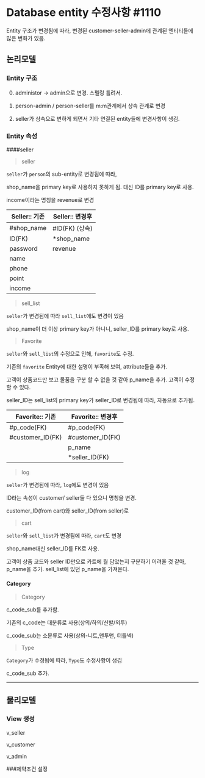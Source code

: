 # Database entity 수정사항 #1110

Entity 구조가 변경됨에 따라, 변경된 customer-seller-admin에 관계된 엔티티들에 많은 변화가 있음.



## 논리모델



### Entity 구조

0. administor -> admin으로 변경. 스펠링 틀려서.

1. person-admin / person-seller를 m:m관계에서 상속 관계로 변경

2. seller가 상속으로 변하게 되면서 기타 연결된 entity들에 변경사항이 생김.




### Entity 속성

####seller

> seller

`seller`가 `person`의 sub-entity로 변경됨에 따라,

shop_name을 primary key로 사용하지 못하게 됨. 대신 ID를 primary key로 사용.

income이라는 명칭을 revenue로 변경

| Seller:: 기존 | Seller:: 변경후  |
| ------------- | ---------------- |
| \#shop_name   | \#ID(FK)  (상속) |
| ID(FK)        | *shop_name       |
| password      | revenue          |
| name          |                  |
| phone         |                  |
| point         |                  |
| income        |                  |





>sell_list

`seller`가 변경됨에 따라 `sell_list`에도 변경이 있음

shop_name이 더 이상 primary key가 아니니, seller_ID를 primary key로 사용.





> Favorite

`seller`와 `sell_list`의 수정으로 인해, `favorite`도 수정.

기존의 `favorite` Entity에 대한 설명이 부족해 보여, attribute들을 추가.

고객이 상품코드만 보고 물품을 구분 할 수 없을 것 같아 p_name을 추가. 고객이 수정할 수 있다.

seller_ID는 sell_list의 primary key가 seller_ID로 변경됨에 따라, 자동으로 추가됨.



| Favorite:: 기존   | Favorite:: 변경후 |
| ----------------- | ----------------- |
| \#p_code(FK)      | \#p_code(FK)      |
| \#customer_ID(FK) | \#customer_ID(FK) |
|                   | p_name            |
|                   | *seller_ID(FK)    |



> log

`seller`가 변경됨에 따라, `log`에도 변경이 있음

ID라는 속성이 customer/ seller둘 다 있으니 명칭을 변경.

customer_ID(from cart)와 seller_ID(from seller)로



> cart

`seller`와  `sell_list`가 변경됨에 따라, `cart`도 변경

shop_name대신 seller_ID를 FK로 사용.

고객이 상품 코드와 seller ID만으로 카트에 뭘 담았는지 구분하기 어려울 것 같아, p_name을 추가. sell_list에 있던 p_name을 가져온다.



#### Category

> Category

c_code_sub를 추가함.

기존의 c_code는 대분류로 사용(상의/하의/신발/외투)

c_code_sub는 소분류로 사용(상의-니트,맨투맨, 터틀넥)



> Type

`Category`가 수정됨에 따라, `Type`도 수정사항이 생김

c_code_sub 추가.



---

## 물리모델



### View 생성

v_seller

v_customer

v_admin





###제약조건 설정